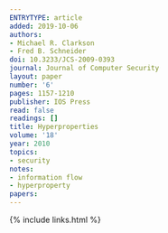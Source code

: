 ```yaml
---
ENTRYTYPE: article
added: 2019-10-06
authors:
- Michael R. Clarkson
- Fred B. Schneider
doi: 10.3233/JCS-2009-0393
journal: Journal of Computer Security
layout: paper
number: '6'
pages: 1157-1210
publisher: IOS Press
read: false
readings: []
title: Hyperproperties
volume: '18'
year: 2010
topics:
- security
notes:
- information flow
- hyperproperty
papers:
---
```


{% include links.html %}
